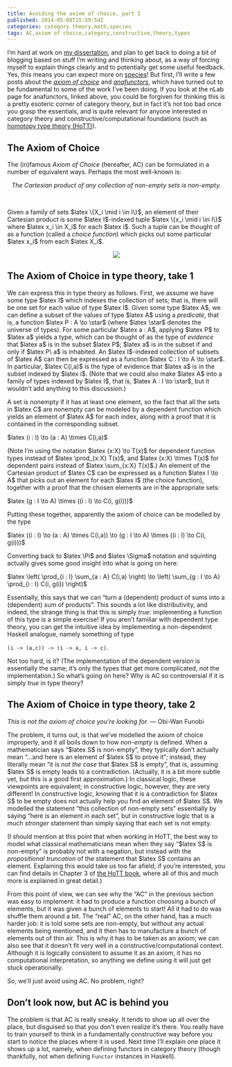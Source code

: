 ```yaml
---
title: Avoiding the axiom of choice, part I
published: 2014-05-08T15:59:54Z
categories: category theory,math,species
tags: AC,axiom of choice,category,constructive,theory,types
---
```


<p>I’m hard at work on <a href="http://github.com/byorgey/thesis">my dissertation</a>, and plan to get back to doing a bit of blogging based on stuff I’m writing and thinking about, as a way of forcing myself to explain things clearly and to potentially get some useful feedback. Yes, this means you can expect more on <a href="http://byorgey.wordpress.com/2013/01/07/the-algebra-of-species-primitives/">species</a>! But first, I’ll write a few posts about the <a href="http://en.wikipedia.org/wiki/Axiom_of_choice"><em>axiom of choice</em></a> and <a href="http://ncatlab.org/nlab/show/anafunctor"><em>anafunctors</em></a>, which have turned out to be fundamental to some of the work I’ve been doing. If you look at the nLab page for anafunctors, linked above, you could be forgiven for thinking this is a pretty esoteric corner of category theory, but in fact it’s not too bad once you grasp the essentials, and is quite relevant for anyone interested in category theory and constructive/computational foundations (such as <a href="http://homotopytypetheory.org/">homotopy type theory (HoTT)</a>).</p>
<h2 id="the-axiom-of-choice">The Axiom of Choice</h2>
<p>The (in)famous <em>Axiom of Choice</em> (hereafter, AC) can be formulated in a number of equivalent ways. Perhaps the most well-known is:</p>
<div style="text-align:center;">
<em>The Cartesian product of any collection of non-empty sets is non-empty.</em>
</div>
<p><br /></p>
<p>Given a family of sets $latex \{X_i \mid i \in I\}$, an element of their Cartesian product is some $latex I$-indexed tuple $latex \{x_i \mid i \in I\}$ where $latex x_i \in X_i$ for each $latex i$. Such a tuple can be thought of as a function (called a <em>choice function</em>) which picks out some particular $latex x_i$ from each $latex X_i$.</p>
<div style="text-align:center;">
<p><img src="http://byorgey.files.wordpress.com/2014/05/b6d54a1a96c16b46.png" /></p>
</div>
<h2 id="the-axiom-of-choice-in-type-theory-take-1">The Axiom of Choice in type theory, take 1</h2>
<p>We can express this in type theory as follows. First, we assume we have some type $latex I$ which indexes the collection of sets; that is, there will be one set for each value of type $latex I$. Given some type $latex A$, we can define a subset of the values of type $latex A$ using a <em>predicate</em>, that is, a function $latex P : A \to \star$ (where $latex \star$ denotes the universe of types). For some particular $latex a : A$, applying $latex P$ to $latex a$ yields a type, which can be thought of as the type of <em>evidence</em> that $latex a$ is in the subset $latex P$; $latex a$ is in the subset if and only if $latex P\ a$ is inhabited. An $latex I$-indexed collection of subsets of $latex A$ can then be expressed as a function $latex C : I \to A \to \star$. In particular, $latex C(i,a)$ is the type of evidence that $latex a$ is in the subset indexed by $latex i$. (Note that we could also make $latex A$ into a family of types indexed by $latex I$, that is, $latex A : I \to \star$, but it wouldn’t add anything to this discussion.)</p>
<p>A set is nonempty if it has at least one element, so the fact that all the sets in $latex C$ are nonempty can be modeled by a dependent function which yields an element of $latex A$ for each index, along with a proof that it is contained in the corresponding subset.</p>
<p>$latex (i : I) \to (a : A) \times C(i,a)$</p>
<p>(Note I’m using the notation $latex (x:X) \to T(x)$ for dependent function types instead of $latex \prod_{x:X} T(x)$, and $latex (x:X) \times T(x)$ for dependent pairs instead of $latex \sum_{x:X} T(x)$.) An element of the Cartesian product of $latex C$ can be expressed as a function $latex I \to A$ that picks out an element for each $latex I$ (the choice function), together with a proof that the chosen elements are in the appropriate sets:</p>
<p>$latex (g : I \to A) \times ((i : I) \to C(i, g(i)))$</p>
<p>Putting these together, apparently the axiom of choice can be modelled by the type</p>
<p>$latex ((i : I) \to (a : A) \times C(i,a)) \to (g : I \to A) \times ((i : I) \to C(i, g(i)))$</p>
<p>Converting back to $latex \Pi$ and $latex \Sigma$ notation and squinting actually gives some good insight into what is going on here:</p>
<p>$latex \left( \prod_{i : I} \sum_{a : A} C(i,a) \right) \to \left( \sum_{g : I \to A} \prod_{i : I} C(i, g(i)) \right)$</p>
<p>Essentially, this says that we can “turn a (dependent) product of sums into a (dependent) sum of products”. This sounds a lot like distributivity, and indeed, the strange thing is that this is simply <em>true</em>: implementing a function of this type is a simple exercise! If you aren’t familiar with dependent type theory, you can get the intuitive idea by implementing a non-dependent Haskell analogue, namely something of type</p>
<p><code>(i -&gt; (a,c)) -&gt; (i -&gt; a, i -&gt; c)</code>.</p>
<p>Not too hard, is it? (The implementation of the dependent version is essentially the same; it’s only the types that get more complicated, not the implementation.) So what’s going on here? Why is AC so controversial if it is simply <em>true</em> in type theory?</p>
<h2 id="the-axiom-of-choice-in-type-theory-take-2">The Axiom of Choice in type theory, take 2</h2>
<p><em>This is not the axiom of choice you’re looking for.</em> — Obi-Wan Funobi</p>
<p>The problem, it turns out, is that we’ve modelled the axiom of choice improperly, and it all boils down to how <em>non-empty</em> is defined. When a mathematician says “$latex S$ is non-empty”, they typically don’t actually mean “…and here is an element of $latex S$ to prove it”; instead, they literally mean “it is <em>not the case</em> that $latex S$ is empty”, that is, assuming $latex S$ is empty leads to a contradiction. (Actually, it is a bit more subtle yet, but this is a good first approximation.) In classical logic, these viewpoints are equivalent; in constructive logic, however, they are very different! In constructive logic, knowing that it is a contradiction for $latex S$ to be empty does not actually help you find an element of $latex S$. We modelled the statement “this collection of non-empty sets” essentially by saying “here is an element in each set”, but in constructive logic that is a much <em>stronger</em> statement than simply saying that each set is not empty.</p>
<p>(I should mention at this point that when working in HoTT, the best way to model what classical mathematicians mean when they say “$latex S$ is non-empty” is probably not with a negation, but instead with the <em>propositional truncation</em> of the statement that $latex S$ contains an element. Explaining this would take us too far afield; if you’re interested, you can find details in Chapter 3 of <a href="http://homotopytypetheory.org/book/">the HoTT book</a>, where all of this and much more is explained in great detail.)</p>
<p>From this point of view, we can see why the “AC” in the previous section was easy to implement: it had to produce a function choosing a bunch of elements, but it was given a bunch of elements to start! All it had to do was shuffle them around a bit. The “real” AC, on the other hand, has a much harder job: it is told some sets are non-empty, but without any actual elements being mentioned, and it then has to manufacture a bunch of elements out of thin air. This is why it has to be taken as an axiom; we can also see that it doesn’t fit very well in a constructive/computational context. Although it is logically consistent to assume it as an axiom, it has no computational interpretation, so anything we define using it will just get stuck operationally.</p>
<p>So, we’ll just avoid using AC. No problem, right?</p>
<h2 id="dont-look-now-but-ac-is-behind-you">Don’t look now, but AC is behind you</h2>
<p>The problem is that AC is really sneaky. It tends to show up all over the place, but disguised so that you don’t even realize it’s there. You really have to train yourself to think in a fundamentally constructive way before you start to notice the places where it is used. Next time I’ll explain one place it shows up a lot, namely, when defining functors in category theory (though thankfully, not when defining <code>Functor</code> instances in Haskell).</p>
<div class="references">

</div>

